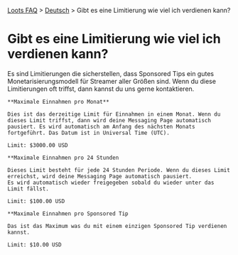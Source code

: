 [Loots FAQ](../../) > [Deutsch](../) > Gibt es eine Limitierung wie viel ich verdienen kann?

# Gibt es eine Limitierung wie viel ich verdienen kann?

Es sind Limitierungen die sicherstellen, dass Sponsored Tips ein gutes Monetarisierungsmodell für Streamer aller Größen sind.
Wenn du diese Limitierungen oft triffst, dann kannst du uns gerne kontaktieren.

```
**Maximale Einnahmen pro Monat**

Dies ist das derzeitige Limit für Einnahmen in einem Monat. Wenn du dieses Limit triffst, dann wird deine Messaging Page automatisch
pausiert. Es wird automatisch am Anfang des nächsten Monats fortgeführt. Das Datum ist in Universal Time (UTC).

Limit: $3000.00 USD
```

```
**Maximale Einnahmen pro 24 Stunden

Dieses Limit besteht für jede 24 Stunden Periode. Wenn du dieses Limit erreichst, wird deine Messaging Page automatisch pausiert.
Es wird automatisch wieder freigegeben sobald du wieder unter das Limit fällst.

Limit: $100.00 USD
```

```
**Maximale Einnahmen pro Sponsored Tip

Das ist das Maximum was du mit einem einzigen Sponsored Tip verdienen kannst.

Limit: $10.00 USD
```
